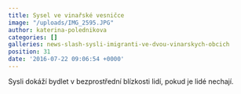 ```yaml
---
title: Sysel ve vinařské vesničce
image: "/uploads/IMG_2595.JPG"
author: katerina-polednikova
categories: []
galleries: news-slash-sysli-imigranti-ve-dvou-vinarskych-obcich
position: 31
date: '2016-07-22 09:06:54 +0000'
---
```

Sysli dokáží bydlet v bezprostřední blízkosti lidí, pokud je lidé
nechají.
